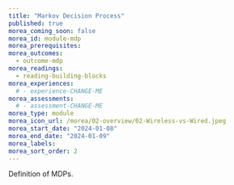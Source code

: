 ```yaml
---
title: "Markov Decision Process"
published: true
morea_coming_soon: false
morea_id: module-mdp
morea_prerequisites:
morea_outcomes:
  - outcome-mdp
morea_readings:
  - reading-building-blocks
morea_experiences:
  # - experience-CHANGE-ME
morea_assessments:
  # - assessment-CHANGE-ME
morea_type: module
morea_icon_url: /morea/02-overview/02-Wireless-vs-Wired.jpeg
morea_start_date: "2024-01-08"
morea_end_date: "2024-01-09"
morea_labels:
morea_sort_order: 2
---
```


Definition of MDPs.